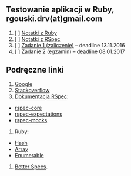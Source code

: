 ﻿## Testowanie aplikacji w Ruby, rgouski.drv(at)gmail.com

1. [ ] [Notatki z Ruby](ruby.md)
2. [ ] [Notatki z RSpec](rspec.md)
3. [ ] [Zadanie 1 (zaliczenie)](https://github.com/RGolun/Ruby/tree/master/spec) – deadline 13.11.2016
4. [ ] Zadanie 2 (egzamin) – deadline 08.01.2017

## Podręczne linki
1. [Google](http://www.google.com)
1. [Stackoverflow](http://stackoverflow.com/questions/tagged/ruby)
1. [Dokumentacja RSpec](http://rspec.info/):
  - [rspec-core](https://github.com/rspec/rspec-core)
  - [rspec-expectations](https://github.com/rspec/rspec-expectations)
  - [rspec-mocks](https://github.com/rspec/rspec-mocks)
1. Ruby:
  - [Hash](http://ruby-doc.org/core-2.2.3/Hash.html)
  - [Array](http://ruby-doc.org/core-2.2.3/Array.html)
  - [Enumerable](http://ruby-doc.org/core-2.2.3/Enumerable.html)
1. [Better Specs](http://betterspecs.org/).
